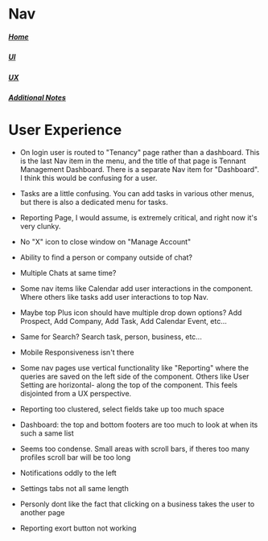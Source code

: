 # Nav

##### [Home](./README.md)
##### [UI](./ui.md)
##### [UX](./ux.md)
##### [Additional Notes](./misc.md)

# User Experience

- On login user is routed to "Tenancy"  page rather than a dashboard. This is the last Nav item in the menu, and the title of that page is Tennant Management Dashboard. There is a separate Nav item for "Dashboard". I think this would be confusing for a user.

- Tasks are a little confusing. You can add tasks in various other menus, but there is also a dedicated menu for tasks.

- Reporting Page, I would assume, is extremely critical, and right now it's very clunky.

- No "X" icon to close window on "Manage Account"

- Ability to find a person or company outside of chat?

- Multiple Chats at same time?

- Some nav items like Calendar add user interactions in the component. Where others like tasks add user interactions to top Nav.

- Maybe top Plus icon should have multiple drop down options? Add Prospect, Add Company, Add Task, Add Calendar Event, etc...

- Same for Search? Search task, person, business, etc...

- Mobile Responsiveness isn't there

- Some nav pages use vertical functionality like "Reporting" where the queries are saved on the left side of the component. Others like User Setting are horizontal- along the top of the component. This feels disjointed from a UX perspective.

- Reporting too clustered, select fields take up too much space 

- Dashboard: the top and bottom footers are too much to look at when its such a same list

- Seems too condense. Small areas with scroll bars, if theres too many profiles scroll bar will be too long

- Notifications oddly to the left

- Settings tabs not all same length

- Personly dont like the fact that clicking on a business takes the user to another page

- Reporting exort button not working 